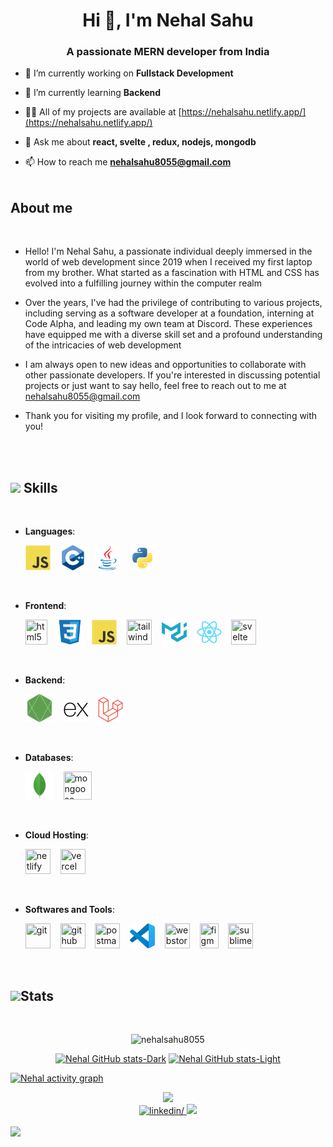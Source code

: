 <h1 align="center">Hi 👋, I'm Nehal Sahu</h1>
<h3 align="center">A passionate MERN developer from India</h3>

- 🔭 I’m currently working on **Fullstack Development**

- 🌱 I’m currently learning **Backend**

- 👨‍💻 All of my projects are available at [https://nehalsahu.netlify.app/](https://nehalsahu.netlify.app/)

- 💬 Ask me about **react, svelte , redux, nodejs, mongodb**

- 📫 How to reach me **nehalsahu8055@gmail.com**
<br><br>
## **About me**

<picture>
  <source media="(max-width: 767px)" srcset="">
  <img align="right" title="" src="https://media.giphy.com/media/zhYSVCirREeIZtONCI/giphy.gif" width=300px>
</picture>

<br>

- Hello! I'm Nehal Sahu, a passionate individual deeply immersed in the world of web development since 2019 when I received my first laptop from my brother. What started as a fascination with HTML and CSS has evolved into a fulfilling journey within the computer realm

- Over the years, I've had the privilege of contributing to various projects, including serving as a software developer at a foundation, interning at Code Alpha, and leading my own team at Discord. These experiences have equipped me with a diverse skill set and a profound understanding of the intricacies of web development

- I am always open to new ideas and opportunities to collaborate with other passionate developers. If you're interested in discussing potential projects or just want to say hello, feel free to reach out to me at <a href="mailto:nehalsahu8055@gmail.com">nehalsahu8055@gmail.com</a>

- Thank you for visiting my profile, and I look forward to connecting with you!

<br><br>

## <img src="https://media2.giphy.com/media/QssGEmpkyEOhBCb7e1/giphy.gif?cid=ecf05e47a0n3gi1bfqntqmob8g9aid1oyj2wr3ds3mg700bl&rid=giphy.gif" width ="25"><b> Skills</b>
<br>

<p align="center">

- **Languages**:

  <img src="https://raw.githubusercontent.com/devicons/devicon/master/icons/javascript/javascript-original.svg" title="javascript" width="40" height="40"/>&nbsp;&nbsp;&nbsp;
  <img src="https://raw.githubusercontent.com/devicons/devicon/master/icons/cplusplus/cplusplus-original.svg" title="cplusplus" width="40" height="40"/>&nbsp;&nbsp;&nbsp;
  <img src="https://raw.githubusercontent.com/devicons/devicon/master/icons/java/java-original.svg" title="java" width="40" height="40"/>&nbsp;&nbsp;&nbsp;
  <img src="https://raw.githubusercontent.com/devicons/devicon/master/icons/python/python-original.svg" title="python" width="40" height="40"/>&nbsp;&nbsp;&nbsp;
 <br>

- **Frontend**:
  
    <img src="https://static-00.iconduck.com/assets.00/file-type-html-icon-451x512-vzyw6pa7.png" title="html5" width="35" height="40"/>&nbsp;&nbsp;&nbsp;
    <img src="https://raw.githubusercontent.com/devicons/devicon/master/icons/css3/css3-original.svg" title="css" 
   width="40" height="40"/>&nbsp;&nbsp;&nbsp;
   <img src="https://raw.githubusercontent.com/devicons/devicon/master/icons/javascript/javascript-original.svg" title="javascript" width="40" height="40"/>&nbsp;&nbsp;&nbsp;
   <img src="https://www.vectorlogo.zone/logos/tailwindcss/tailwindcss-icon.svg" title="tailwind" width="40" height="40"/>&nbsp;&nbsp;&nbsp;
   <img src="https://github.com/devicons/devicon/blob/master/icons/materialui/materialui-plain.svg" title="material ui" width="40" height="40"/>&nbsp;&nbsp;&nbsp;
   <img src="https://raw.githubusercontent.com/devicons/devicon/master/icons/react/react-original.svg" title="react" width="40" height="40"/>&nbsp;&nbsp;&nbsp;
   <img src="https://upload.wikimedia.org/wikipedia/commons/1/1b/Svelte_Logo.svg" title="svelte" width="40" height="40"/>&nbsp;&nbsp;&nbsp;
 
<br>

- **Backend**:
 
  <img src = "https://github.com/devicons/devicon/blob/master/icons/nodejs/nodejs-plain.svg" title="nodejs" width="45" height="45"/>&nbsp;&nbsp;&nbsp;
  <img src = "https://github.com/devicons/devicon/blob/master/icons/express/express-original.svg" title="expressjs" width="40" height="40"/>&nbsp;&nbsp;&nbsp;
  <img src = "https://github.com/devicons/devicon/blob/master/icons/laravel/laravel-original.svg" title="laravel" width="40" height="40"/>&nbsp;&nbsp;&nbsp;
    
  <br>

- **Databases**:
 
  <img src = "https://github.com/devicons/devicon/blob/master/icons/mongodb/mongodb-original.svg" title="mongodb" width="45" height="45"/>&nbsp;&nbsp;&nbsp;
  <img src = "https://avatars.githubusercontent.com/u/7552965?s=200&v=4" title="mongoose" width="45" height="45"/>&nbsp;&nbsp;&nbsp;
  

<br>

- **Cloud Hosting**:

  <img src="https://static-00.iconduck.com/assets.00/netlify-icon-511x512-idkvcd89.png" title="netlify" width="40" height="40"/>&nbsp;&nbsp;&nbsp;
   <img src="https://camo.githubusercontent.com/09a11f3cef0b31aa2f56015680ee1f783ef4ba9234e293793c30fb0b819b691f/68747470733a2f2f6173736574732e76657263656c2e636f6d2f696d6167652f75706c6f61642f76313538383830353835382f7265706f7369746f726965732f76657263656c2f6c6f676f2e706e67" title="vercel" width="40" height="40"/>
  

    
<br>

- **Softwares and Tools**:

   <img src="https://static-00.iconduck.com/assets.00/git-icon-256x256-nki51ae3.png" title="git" width="40" height="40" />&nbsp;&nbsp;&nbsp;
   <img src="https://static-00.iconduck.com/assets.00/github-icon-512x497-oppthre2.png" title="github" width="40" height="40" />&nbsp;&nbsp;&nbsp;
   <img src="https://static-00.iconduck.com/assets.00/postman-icon-248x256-ik126so4.png" title="postman" width="40" height="40" />&nbsp;&nbsp;&nbsp;
   <img src="https://raw.githubusercontent.com/devicons/devicon/master/icons/vscode/vscode-original.svg" title="vscode" width="40" height="40"/>&nbsp;&nbsp;&nbsp;
   <img src="https://static-00.iconduck.com/assets.00/webstorm-icon-512x512-lmof1hfg.png" title="webstorm" width="40" height="40" />&nbsp;&nbsp;&nbsp;
   <img src="https://static-00.iconduck.com/assets.00/figma-icon-171x256-cm2xsty6.png" title="figma" width="30" height="40" />&nbsp;&nbsp;&nbsp;
   <img src="https://static-00.iconduck.com/assets.00/sublime-merge-icon-256x231-lx1fb5pk.png" title="sublime merge" width="40" height="40" />&nbsp;&nbsp;&nbsp;
   

<br>
</p>




## <img src="https://media.giphy.com/media/iY8CRBdQXODJSCERIr/giphy.gif" width="35"><b>Stats </b>
<br>

<div align="center">
<p><img src="https://github-readme-stats.vercel.app/api/top-langs?username=nehalsahu8055&show_icons=true&theme=dark&title_color=ffffff&text_color=e4e2e2&locale=en&layout=compact" alt="nehalsahu8055" width="350"/></p>

 [![Nehal GitHub stats-Dark](https://github-readme-stats.vercel.app/api?username=nehalsahu8055&show_icons=true&theme=dark#gh-dark-mode-only)](https://github.com/anuraghazra/github-readme-stats#gh-dark-mode-only)
[![Nehal GitHub stats-Light](https://github-readme-stats.vercel.app/api?username=nehalsahu8055&show_icons=true&theme=default#gh-light-mode-only)](https://github.com/anuraghazra/github-readme-stats#gh-light-mode-only)
</div>

[![Nehal activity graph](https://github-readme-activity-graph.vercel.app/graph?username=nehalsahu8055&theme=react-dark)](https://github.com/ashutosh00710/github-readme-activity-graph)

<div align="center">
 <img src="https://media.giphy.com/media/x3Tmax9aaGpWbbekEW/giphy.gif" width="300" />
</div>

<div align='center'>

<a href="https://linkedin.com/in/nehalsahu" target="_blank">
<img src="https://img.shields.io/badge/linkedin:  nehalsahu-0077B5.svg?color=405DE6&style=for-the-badge&logo=linkedin&logoColor=white" title=linkedin/>
</a>
<a href="mailto:nehalsahu8055@gmail.com" target="_blank">
<img src="https://img.shields.io/badge/gmail:  nehalsahu-%23EA4335.svg?style=for-the-badge&logo=gmail&logoColor=white" t=mail/>
</a>
</div>

<br>
<img src="https://user-images.githubusercontent.com/73097560/115834477-dbab4500-a447-11eb-908a-139a6edaec5c.gif">
<br>
<br>
